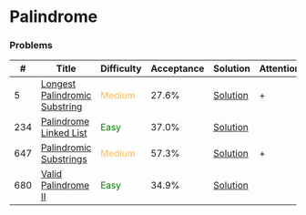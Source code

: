 Palindrome
===

### Problems
| #   | Title    |   Difficulty | Acceptance |Solution  | Attention |
| --- | --- | --- | --- | --- | --- |
| 5 | [Longest Palindromic Substring](https://leetcode.com/problems/longest-palindromic-substring/) | <span style="color:#FABC60">Medium</span> | 27.6% |[Solution](../problems/5.md)| + |
| 234 |[Palindrome Linked List](https://leetcode.com/problems/palindrome-linked-list/) | <span style="color:green">Easy</span>  | 37.0% |[Solution](../problems/234.md) ||
| 647 | [Palindromic Substrings](https://leetcode.com/problems/palindromic-substrings/) | <span style="color:#FABC60">Medium</span>| 57.3% |[Solution](../problems/647.md) | + |
| 680 | [Valid Palindrome II](https://leetcode.com/problems/valid-palindrome-ii/) |<span style="color:green">Easy</span>  | 34.9% |[Solution](../problems/680.md) | |


